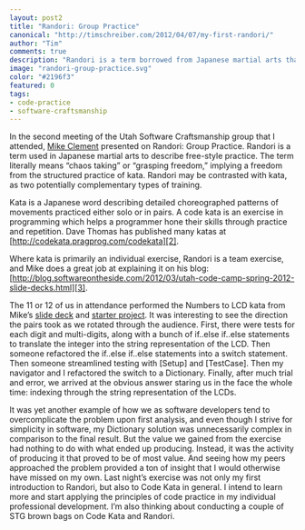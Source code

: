 ```yaml
--- 
layout: post2
title: "Randori: Group Practice"
canonical: "http://timschreiber.com/2012/04/07/my-first-randori/"
author: "Tim"
comments: true
description: "Randori is a term borrowed from Japanese martial arts that describes freestyle, team-oriented coding practice; as opposed to the structured, individual exercise of kata."
image: "randori-group-practice.svg"
color: "#2196f3"
featured: 0
tags:
- code-practice
- software-craftsmanship
---
```


In the second meeting of the Utah Software Craftsmanship group that I attended, [Mike Clement][1] presented on Randori: Group Practice. Randori is a term used in Japanese martial arts to describe free-style practice. The term literally means “chaos taking” or “grasping freedom,” implying a freedom from the structured practice of kata. Randori may be contrasted with kata, as two potentially complementary types of training.

Kata is a Japanese word describing detailed choreographed patterns of movements practiced either solo or in pairs. A code kata is an exercise in programming which helps a programmer hone their skills through practice and repetition. Dave Thomas has published many katas at [http://codekata.pragprog.com/codekata][2].

Where kata is primarily an individual exercise, Randori is a team exercise, and Mike does a great job at explaining it on his blog: [http://blog.softwareontheside.com/2012/03/utah-code-camp-spring-2012-slide-decks.html][3].

The 11 or 12 of us in attendance performed the Numbers to LCD kata from Mike’s [slide deck][4] and [starter project][5]. It was interesting to see the direction the pairs took as we rotated through the audience. First, there were tests for each digit and multi-digits, along with a bunch of if..else if..else statements to translate the integer into the string representation of the LCD. Then someone refactored the if..else if..else statements into a switch statement. Then someone streamlined testing with [Setup] and [TestCase]. Then my navigator and I refactored the switch to a Dictionary. Finally, after much trial and error, we arrived at the obvious answer staring us in the face the whole time: indexing through the string representation of the LCDs.

It was yet another example of how we as software developers tend to overcomplicate the problem upon first analysis, and even though I strive for simplicity in software, my Dictionary solution was unnecessarily complex in comparison to the final result. But the value we gained from the exercise had nothing to do with what ended up producing. Instead, it was the activity of producing it that proved to be of most value. And seeing how my peers approached the problem provided a ton of insight that I would otherwise have missed on my own. Last night’s exercise was not only my first introduction to Randori, but also to Code Kata in general. I intend to learn more and start applying the principles of code practice in my individual professional development. I’m also thinking about conducting a couple of STG brown bags on Code Kata and Randori.

[1]: http://blog.softwareontheside.com
[2]: http://codekata.pragprog.com/codekata
[3]: http://blog.softwareontheside.com/2012/03/utah-code-camp-spring-2012-slide-decks.html
[4]: http://www.slideshare.net/mdclement/randori
[5]: https://github.com/mdclement/NumbersToLcdRandoriBase
